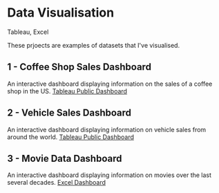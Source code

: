 # Data Visualisation
Tableau, Excel

These prjoects are examples of datasets that I've visualised.

## 1 - Coffee Shop Sales Dashboard

An interactive dashboard displaying information on the sales of a coffee shop in the US.
[Tableau Public Dashboard](https://public.tableau.com/app/profile/matt.clark7658/viz/CoffeeShopSalesDashboard_17410173421070/CoffeeSalesDashboard)


## 2 - Vehicle Sales Dashboard

An interactive dashboard displaying information on vehicle sales from around the world.
[Tableau Public Dashboard](https://public.tableau.com/app/profile/matt.clark7658/viz/VehicleSales_17409456244580/VehicleSalesDashboard)


## 3 - Movie Data Dashboard

An interactive dashboard displaying information on movies over the last several decades.
[Excel Dashboard](https://github.com/mattclark186/Data-Visualisation/blob/main/Movie%20Data%20Dashboard.xlsx)
